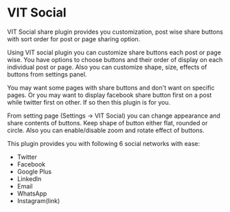 # VIT Social
VIT Social share plugin provides you customization, post wise share buttons with sort order for post or page sharing option.


Using VIT social plugin you can customize share buttons each post or page wise. 
You have options to choose buttons and their order of display on each individual post or page.
Also you can customize shape, size, effects of buttons from settings panel.

You may want some pages with share buttons and don\'t want on specific pages. 
Or you may want to display facebook share button first on a post while twitter first on other.
If so then this plugin is for you.

From setting page (Settings -> VIT Social) you can change appearance and share contents of buttons.
Keep shape of button either flat, rounded or circle. Also you can enable/disable zoom and rotate effect of buttons.

This plugin provides you with following 6 social networks with ease:

* Twitter
* Facebook
* Google Plus
* LinkedIn
* Email
* WhatsApp
* Instagram(link)